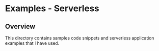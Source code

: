 # Examples - Serverless #

## Overview ##

This directory contains samples code snippets and serverless application examples that I have used.
